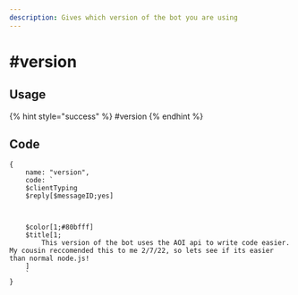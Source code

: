 ```yaml
---
description: Gives which version of the bot you are using
---
```


# #version

## Usage

{% hint style="success" %}
\#version
{% endhint %}

## Code

```oz
{
    name: "version",
    code: `
    $clientTyping
    $reply[$messageID;yes]



    $color[1;#80bfff]
    $title[1;
        This version of the bot uses the AOI api to write code easier. My cousin reccomended this to me 2/7/22, so lets see if its easier than normal node.js!
    ]
    `
}
```
